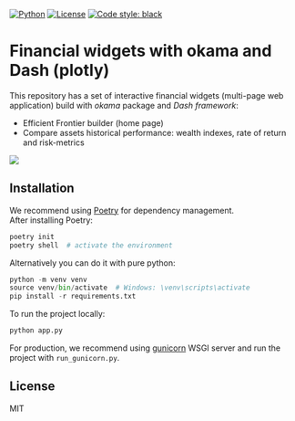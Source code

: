 [![Python](https://img.shields.io/badge/python-v3-brightgreen.svg)](https://www.python.org/)
[![License](https://img.shields.io/pypi/l/okama.svg)](https://opensource.org/licenses/MIT)
[![Code style: black](https://img.shields.io/badge/code%20style-black-000000.svg)](https://github.com/psf/black)

# Financial widgets with okama and Dash (plotly)
This repository has a set of interactive financial widgets (multi-page web application) build with _okama_ package
and _Dash framework_:

- Efficient Frontier builder (home page)
- Compare assets historical performance: wealth indexes, rate of return and risk-metrics

![](../images/images/main_page.jpg?raw=true) 
## Installation
We recommend using [Poetry](https://python-poetry.org/docs/) for dependency management.  
After installing Poetry:
```python
poetry init
poetry shell  # activate the environment
```
Alternatively you can do it with pure python:
```python
python -m venv venv
source venv/bin/activate  # Windows: \venv\scripts\activate
pip install -r requirements.txt
```
To run the project locally:
```python
python app.py
```
For production, we recommend using [gunicorn]() WSGI server and run the project with `run_gunicorn.py`.
## License

MIT
